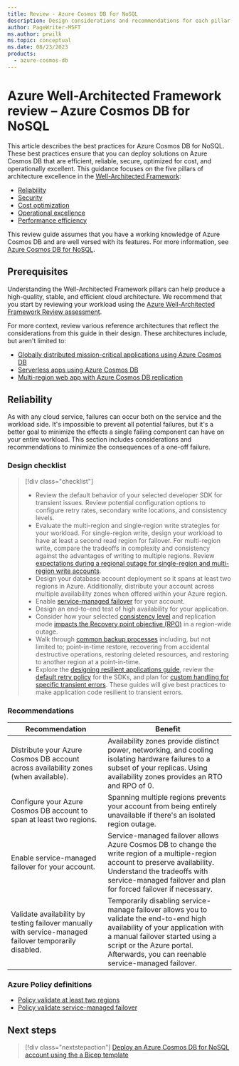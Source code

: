 ```yaml
---
title: Review - Azure Cosmos DB for NoSQL
description: Design considerations and recommendations for each pillar as related to solutions using Azure Cosmos DB for NoSQL.
author: PageWriter-MSFT
ms.author: prwilk
ms.topic: conceptual
ms.date: 08/23/2023
products:
  - azure-cosmos-db
---
```


# Azure Well-Architected Framework review – Azure Cosmos DB for NoSQL

This article describes the best practices for Azure Cosmos DB for NoSQL. These best practices ensure that you can deploy solutions on Azure Cosmos DB that are efficient, reliable, secure, optimized for cost, and operationally excellent. This guidance focuses on the five pillars of architecture excellence in the [Well-Architected Framework](../../index.md):

- [Reliability](../../resiliency/index.yml)
- [Security](../../security/index.yml)
- [Cost optimization](../../cost/index.yml)
- [Operational excellence](../../devops/index.yml)
- [Performance efficiency](../../scalability/index.yml)

This review guide assumes that you have a working knowledge of Azure Cosmos DB and are well versed with its features. For more information, see [Azure Cosmos DB for NoSQL](/azure/cosmos-db/nosql/).

## Prerequisites

Understanding the Well-Architected Framework pillars can help produce a high-quality, stable, and efficient cloud architecture. We recommend that you start by reviewing your workload using the [Azure Well-Architected Framework Review assessment](/assessments/?id=azure-architecture-review&mode=pre-assessment).

For more context, review various reference architectures that reflect the considerations from this guide in their design. These architectures include, but aren't limited to:

- [Globally distributed mission-critical applications using Azure Cosmos DB](/azure/architecture/solution-ideas/articles/globally-distributed-mission-critical-applications-using-cosmos-db)
- [Serverless apps using Azure Cosmos DB](/azure/architecture/solution-ideas/articles/serverless-apps-using-cosmos-db)
- [Multi-region web app with Azure Cosmos DB replication](/azure/architecture/solution-ideas/articles/multi-region-web-app-cosmos-db-replication)

## Reliability

As with any cloud service, failures can occur both on the service and the workload side. It's impossible to prevent all potential failures, but it's a better goal to minimize the effects a single failing component can have on your entire workload. This section includes considerations and recommendations to minimize the consequences of a one-off failure.

### Design checklist

> [!div class="checklist"]
>
> - Review the default behavior of your selected developer SDK for transient issues. Review potential configuration options to configure retry rates, secondary write locations, and consistency levels.
> - Evaluate the multi-region and single-region write strategies for your workload. For single-region write, design your workload to have at least a second read region for failover. For multi-region write, compare the tradeoffs in complexity and consistency against the advantages of writing to multiple regions. Review [expectations during a regional outage for single-region and multi-region write accounts](/azure/cosmos-db/high-availability#what-to-expect-during-a-region-outage).
> - Design your database account deployment so it spans at least two regions in Azure. Additionally, distribute your account across multiple availability zones when offered within your Azure region.
> - Enable [service-managed failover](/azure/cosmos-db/high-availability#availability) for your account.
> - Design an end-to-end test of high availability for your application.
> - Consider how your selected [consistency level](/azure/cosmos-db/consistency-levels) and replication mode [impacts the Recovery point objective (RPO)](/azure/cosmos-db/consistency-levels#rto) in a region-wide outage.
> - Walk through [common backup processes](/azure/cosmos-db/continuous-backup-restore-introduction) including, but not limited to; point-in-time restore, recovering from accidental destructive operations, restoring deleted resources, and restoring to another region at a point-in-time.
> - Explore the [designing resilient applications guide](/azure/cosmos-db/nosql/conceptual-resilient-sdk-applications), review the [default retry policy](/azure/architecture/best-practices/retry-service-specific#azure-cosmos-db) for the SDKs, and plan for [custom handling for specific transient errors](/azure/cosmos-db/nosql/conceptual-resilient-sdk-applications#should-my-application-retry-on-errors). These guides will give best practices to make application code resilient to transient errors.

### Recommendations

| Recommendation | Benefit |
| --- | --- |
| Distribute your Azure Cosmos DB account across availability zones (when available). | Availability zones provide distinct power, networking, and cooling isolating hardware failures to a subset of your replicas. Using availability zones provides an RTO and RPO of 0. |
| Configure your Azure Cosmos DB account to span at least two regions. | Spanning multiple regions prevents your account from being entirely unavailable if there's an isolated region outage. |
| Enable service-managed failover for your account. | Service-managed failover allows Azure Cosmos DB to change the write region of a multiple-region account to preserve availability. Understand the tradeoffs with service-managed failover and plan for forced failover if necessary. |
| Validate availability by testing failover manually with service-managed failover temporarily disabled. | Temporarily disabling service-manage failover allows you to validate the end-to-end high availability of your application with a manual failover started using a script or the Azure portal. Afterwards, you can reenable service-managed failover. |

### Azure Policy definitions

- [Policy validate at least two regions](https://github.com/Azure/Community-Policy/blob/main/policyDefinitions/Cosmos%20DB/audit-geo-replication-for-azure-cosmos-db/azurepolicy.json)
- [Policy validate service-managed failover](https://github.com/Azure/Community-Policy/blob/main/policyDefinitions/Cosmos%20DB/audit-automatic-failover-for-azure-cosmos-db/azurepolicy.json)

## Next steps

> [!div class="nextstepaction"]
> [Deploy an Azure Cosmos DB for NoSQL account using the a Bicep template](/azure/cosmos-db/nosql/quickstart-template-bicep)
